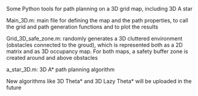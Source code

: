 Some Python tools for path planning on a 3D grid map, including 3D A star

Main_3D.m: main file for defining the map and the path properties, to call the grid and path generation functions and to plot the results

Grid_3D_safe_zone.m: randomly generates a 3D cluttered environment (obstacles connected to the groud), which is represented both as a 2D matrix and as 3D occupancy map. For both maps, a safety buffer zone is created around and above obstacles

a_star_3D.m: 3D A* path planning algorithm

New algorithms like 3D Theta* and 3D Lazy Theta* will be uploaded in the future
